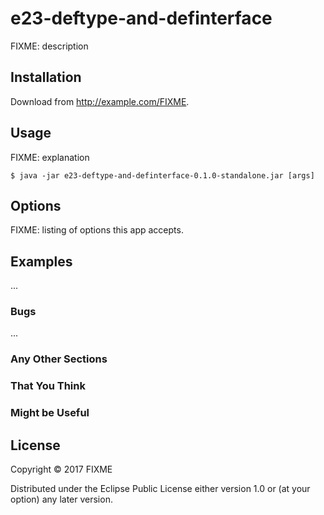 # e23-deftype-and-definterface

FIXME: description

## Installation

Download from http://example.com/FIXME.

## Usage

FIXME: explanation

    $ java -jar e23-deftype-and-definterface-0.1.0-standalone.jar [args]

## Options

FIXME: listing of options this app accepts.

## Examples

...

### Bugs

...

### Any Other Sections
### That You Think
### Might be Useful

## License

Copyright © 2017 FIXME

Distributed under the Eclipse Public License either version 1.0 or (at
your option) any later version.
